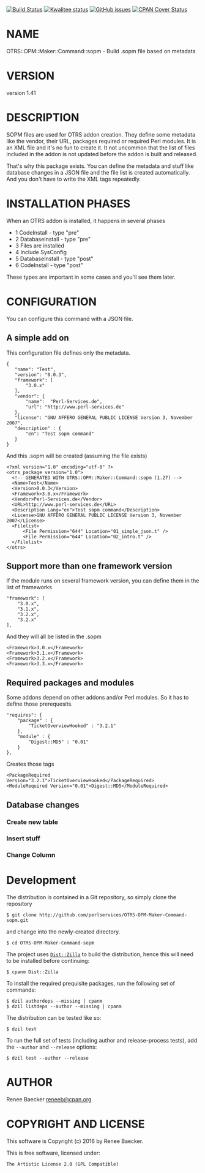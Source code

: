 [![Build Status](https://travis-ci.org/perlservices/OTRS-OPM-Maker-Command-sopm.svg?branch=master)](https://travis-ci.org/perlservices/OTRS-OPM-Maker-Command-sopm)
[![Kwalitee status](http://cpants.cpanauthors.org/dist/OTRS-OPM-Maker-Command-sopm.png)](https://cpants.cpanauthors.org/dist/OTRS-OPM-Maker-Command-sopm)
[![GitHub issues](https://img.shields.io/github/issues/perlservices/OTRS-OPM-Maker-Command-sopm.svg)](https://github.com/perlservices/OTRS-OPM-Maker-Command-sopm/issues)
[![CPAN Cover Status](https://cpancoverbadge.perl-services.de/OTRS-OPM-Maker-Command-sopm-1.41)](https://cpancoverbadge.perl-services.de/OTRS-OPM-Maker-Command-sopm-1.41)

# NAME

OTRS::OPM::Maker::Command::sopm - Build .sopm file based on metadata

# VERSION

version 1.41

# DESCRIPTION

SOPM files are used for OTRS addon creation. They define some metadata like the vendor, their URL, packages required or required Perl modules. 
It is an XML file and it's no fun to create it. It not uncommon that the list of files included in the addon is not updated before the addon is built and released.

That's why this package exists. You can define the metadata and stuff like database changes in a JSON file and the file list is created automatically. And you don't have to write the XML tags repeatedly.

# INSTALLATION PHASES

When an OTRS addon is installed, it happens in several phases

- 1 CodeInstall - type "pre"
- 2 DatabaseInstall - type "pre"
- 3 Files are installed
- 4 Include SysConfig
- 5 DatabaseInstall - type "post"
- 6 CodeInstall - type "post"

These types are important in some cases and you'll see them later.

# CONFIGURATION

You can configure this command with a JSON file.

## A simple add on

This configuration file defines only the metadata.

    {
       "name": "Test",
       "version": "0.0.3",
       "framework": [
           "3.0.x"
       ],
       "vendor": {
           "name":  "Perl-Services.de",
           "url": "http://www.perl-services.de"
       },
       "license": "GNU AFFERO GENERAL PUBLIC LICENSE Version 3, November 2007",
       "description" : {
           "en": "Test sopm command"
       }
    }

And this .sopm will be created (assuming the file exists)

    <?xml version="1.0" encoding="utf-8" ?>
    <otrs_package version="1.0">
      <!-- GENERATED WITH OTRS::OPM::Maker::Command::sopm (1.27) -->
      <Name>Test</Name>
      <Version>0.0.3</Version>
      <Framework>3.0.x</Framework>
      <Vendor>Perl-Services.de</Vendor>
      <URL>http://www.perl-services.de</URL>
      <Description Lang="en">Test sopm command</Description>
      <License>GNU AFFERO GENERAL PUBLIC LICENSE Version 3, November 2007</License>
      <Filelist>
          <File Permission="644" Location="01_simple_json.t" />
          <File Permission="644" Location="02_intro.t" />
      </Filelist>
    </otrs>

## Support more than one framework version

If the module runs on several framework version, you can define them in the list of frameworks

    "framework": [
        "3.0.x",
        "3.1.x",
        "3.2.x",
        "3.2.x"
    ],

And they will all be listed in the .sopm

    <Framework>3.0.x</Framework>
    <Framework>3.1.x</Framework>
    <Framework>3.2.x</Framework>
    <Framework>3.3.x</Framework>

## Required packages and modules

Some addons depend on other addons and/or Perl modules. So it has to define those prerequesits.

    "requires": {
        "package" : {
            "TicketOverviewHooked" : "3.2.1"
        },
        "module" : {
            "Digest::MD5" : "0.01"
        }
    },

Creates those tags

    <PackageRequired Version="3.2.1">TicketOverviewHooked</PackageRequired>
    <ModuleRequired Version="0.01">Digest::MD5</ModuleRequired>

## Database changes

### Create new table

### Insert stuff

### Change Column



# Development

The distribution is contained in a Git repository, so simply clone the
repository

```
$ git clone http://github.com/perlservices/OTRS-OPM-Maker-Command-sopm.git
```

and change into the newly-created directory.

```
$ cd OTRS-OPM-Maker-Command-sopm
```

The project uses [`Dist::Zilla`](https://metacpan.org/pod/Dist::Zilla) to
build the distribution, hence this will need to be installed before
continuing:

```
$ cpanm Dist::Zilla
```

To install the required prequisite packages, run the following set of
commands:

```
$ dzil authordeps --missing | cpanm
$ dzil listdeps --author --missing | cpanm
```

The distribution can be tested like so:

```
$ dzil test
```

To run the full set of tests (including author and release-process tests),
add the `--author` and `--release` options:

```
$ dzil test --author --release
```

# AUTHOR

Renee Baecker <reneeb@cpan.org>

# COPYRIGHT AND LICENSE

This software is Copyright (c) 2016 by Renee Baecker.

This is free software, licensed under:

    The Artistic License 2.0 (GPL Compatible)
